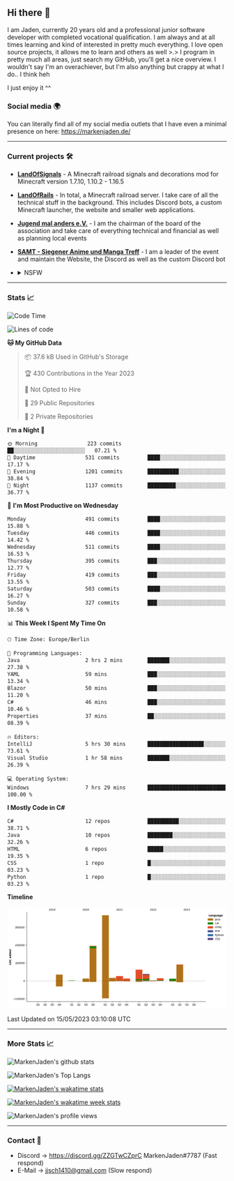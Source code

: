 ## Hi there 👋
I am Jaden, currently 20 years old and a professional junior software developer with completed vocational qualification. I am always and at all times learning and kind of interested in pretty much everything. I love open source projects, it allows me to learn and others as well >.>
I program in pretty much all areas, just search my GitHub, you'll get a nice overview.
I wouldn't say I'm an overachiever, but I'm also anything but crappy at what I do.. I think heh

I just enjoy it ^^

### Social media 🌍

You can literally find all of my social media outlets that I have even a minimal presence on here: https://markenjaden.de/

---

### Current projects 🛠

* [**LandOfSignals**](https://github.com/LandOfRails/LandOfSignals) - A Minecraft railroad signals and decorations mod for Minecraft version 1.7.10, 1.10.2 - 1.16.5
* [**LandOfRails**](https://github.com/LandOfRails) - In total, a Minecraft railroad server. I take care of all the technical stuff in the background. This includes Discord bots, a custom Minecraft launcher, the website and smaller web applications.
* [**Jugend mal anders e.V.**](https://jugendmalanders.de/) - I am the chairman of the board of the association and take care of everything technical and financial as well as planning local events
* [**SAMT - Siegener Anime und Manga Treff**](https://github.com/Siegener-Anime-und-Manga-Treff-SAMT) - I am a leader of the event and maintain the Website, the Discord as well as the custom Discord bot
* <details> 
  <summary>NSFW</summary>
  
  [**Nekos**](https://github.com/MarkenJaden/Nekos) - Website providing you with random lewd neko pics
  
</details>

---

### Stats 📈

<!--START_SECTION:waka-->
![Code Time](http://img.shields.io/badge/Code%20Time-1%2C145%20hrs%2050%20mins-blue)

![Lines of code](https://img.shields.io/badge/From%20Hello%20World%20I%27ve%20Written-882.9%20thousand%20lines%20of%20code-blue)

**🐱 My GitHub Data** 

> 📦 37.6 kB Used in GitHub's Storage 
 > 
> 🏆 430 Contributions in the Year 2023
 > 
> 🚫 Not Opted to Hire
 > 
> 📜 29 Public Repositories 
 > 
> 🔑 2 Private Repositories 
 > 
**I'm a Night 🦉** 

```text
🌞 Morning                223 commits         ██░░░░░░░░░░░░░░░░░░░░░░░   07.21 % 
🌆 Daytime                531 commits         ████░░░░░░░░░░░░░░░░░░░░░   17.17 % 
🌃 Evening                1201 commits        ██████████░░░░░░░░░░░░░░░   38.84 % 
🌙 Night                  1137 commits        █████████░░░░░░░░░░░░░░░░   36.77 % 
```
📅 **I'm Most Productive on Wednesday** 

```text
Monday                   491 commits         ████░░░░░░░░░░░░░░░░░░░░░   15.88 % 
Tuesday                  446 commits         ████░░░░░░░░░░░░░░░░░░░░░   14.42 % 
Wednesday                511 commits         ████░░░░░░░░░░░░░░░░░░░░░   16.53 % 
Thursday                 395 commits         ███░░░░░░░░░░░░░░░░░░░░░░   12.77 % 
Friday                   419 commits         ███░░░░░░░░░░░░░░░░░░░░░░   13.55 % 
Saturday                 503 commits         ████░░░░░░░░░░░░░░░░░░░░░   16.27 % 
Sunday                   327 commits         ███░░░░░░░░░░░░░░░░░░░░░░   10.58 % 
```


📊 **This Week I Spent My Time On** 

```text
🕑︎ Time Zone: Europe/Berlin

💬 Programming Languages: 
Java                     2 hrs 2 mins        ███████░░░░░░░░░░░░░░░░░░   27.38 % 
YAML                     59 mins             ███░░░░░░░░░░░░░░░░░░░░░░   13.34 % 
Blazor                   50 mins             ███░░░░░░░░░░░░░░░░░░░░░░   11.20 % 
C#                       46 mins             ███░░░░░░░░░░░░░░░░░░░░░░   10.46 % 
Properties               37 mins             ██░░░░░░░░░░░░░░░░░░░░░░░   08.39 % 

🔥 Editors: 
IntelliJ                 5 hrs 30 mins       ██████████████████░░░░░░░   73.61 % 
Visual Studio            1 hr 58 mins        ███████░░░░░░░░░░░░░░░░░░   26.39 % 

💻 Operating System: 
Windows                  7 hrs 29 mins       █████████████████████████   100.00 % 
```

**I Mostly Code in C#** 

```text
C#                       12 repos            ██████████░░░░░░░░░░░░░░░   38.71 % 
Java                     10 repos            ████████░░░░░░░░░░░░░░░░░   32.26 % 
HTML                     6 repos             █████░░░░░░░░░░░░░░░░░░░░   19.35 % 
CSS                      1 repo              █░░░░░░░░░░░░░░░░░░░░░░░░   03.23 % 
Python                   1 repo              █░░░░░░░░░░░░░░░░░░░░░░░░   03.23 % 
```



**Timeline**

![Lines of Code chart](https://raw.githubusercontent.com/MarkenJaden/MarkenJaden/main/assets/bar_graph.png)


 Last Updated on 15/05/2023 03:10:08 UTC
<!--END_SECTION:waka-->

---

### More Stats 📈

![MarkenJaden's github stats](https://github-readme-stats.vercel.app/api?username=MarkenJaden&count_private=true&show_icons=true&theme=radical)

![MarkenJaden's Top Langs](https://github-readme-stats.vercel.app/api/top-langs/?username=MarkenJaden&theme=radical)

[![MarkenJaden's wakatime stats](https://github-readme-stats.vercel.app/api/wakatime?username=MarkenJaden&theme=radical)](https://wakatime.com/@17f322c9-222a-48b4-9e15-983c41f7aed4)

[![MarkenJaden's wakatime week stats](https://wakatime.com/badge/user/17f322c9-222a-48b4-9e15-983c41f7aed4.svg)](https://wakatime.com/@17f322c9-222a-48b4-9e15-983c41f7aed4)

<!--[![MarkenJaden's Codewars stats](https://www.codewars.com/users/MarkenJaden/badges/large)](https://www.codewars.com/users/MarkenJaden)-->

![MarkenJaden's profile views](https://komarev.com/ghpvc/?username=MarkenJaden)

---

### Contact 💌

* Discord -> https://discord.gg/ZZGTwCZprC MarkenJaden#7787 (Fast respond)
* E-Mail -> jjsch1410@gmail.com (Slow respond)



<!--
**MarkenJaden/MarkenJaden** is a ✨ _special_ ✨ repository because its `README.md` (this file) appears on your GitHub profile.

Here are some ideas to get you started:

- 🔭 I’m currently working on ...
- 🌱 I’m currently learning ...
- 👯 I’m looking to collaborate on ...
- 🤔 I’m looking for help with ...
- 💬 Ask me about ...
- 📫 How to reach me: ...
- 😄 Pronouns: ...
- ⚡ Fun fact: ...
-->
